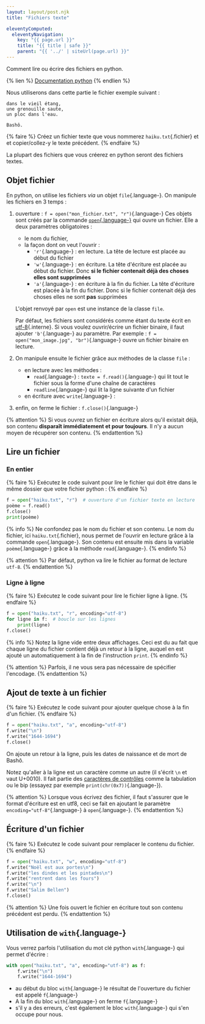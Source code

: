 ```yaml
---
layout: layout/post.njk 
title: "Fichiers texte"

eleventyComputed:
  eleventyNavigation:
    key: "{{ page.url }}"
    title: "{{ title | safe }}"
    parent: "{{ '../' | siteUrl(page.url) }}"
---
```


<!-- début résumé -->

Comment lire ou écrire des fichiers en python.

<!-- end résumé -->

{% lien %}
[Documentation python](https://docs.python.org/fr/3/tutorial/inputoutput.html#reading-and-writing-files)
{% endlien %}

Nous utiliserons dans cette partie le fichier exemple suivant :

```text
dans le vieil étang,
une grenouille saute,
un ploc dans l'eau.

Bashô.
```

{% faire %}
Créez un fichier texte que vous nommerez `haiku.txt`{.fichier} et et copier/collez-y le texte précédent.
{% endfaire %}

La plupart des fichiers que vous créerez en python seront des fichiers textes.

## Objet fichier

En python, on utilise les fichiers *via* un objet `file`{.language-}. On manipule les fichiers en 3 temps :

1. ouverture : `f = open("mon_fichier.txt", "r")`{.language-}
   Ces objets sont créés par la commande [`open`{.language-}](https://docs.python.org/fr/3/library/functions.html#open) qui ouvre un fichier. Elle a deux paramètres obligatoires :

   * le nom du fichier,
   * la façon dont on veut l'ouvrir :
     * `'r'`{.language-} : en lecture. La tête de lecture est placée au début du fichier
     * `'w'`{.language-} : en écriture. La tête d'écriture est placée au début du fichier. Donc **si le fichier contenait déjà des choses elles sont supprimées**
     * `'a'`{.language-} : en écriture à la fin du fichier. La tête d'écriture est placée à la fin du fichier. Donc si le fichier contenait déjà des choses elles ne sont **pas** supprimées

   L'objet renvoyé par `open` est une instance de la classe `file`.

   Par défaut, les fichiers sont considérés comme étant du texte écrit en [utf-8](../../algorithme/structure-de-données/chaîne-de-caractères#utf8){.interne}. Si vous voulez ouvrir/écrire un fichier binaire, il faut ajouter `'b'`{.language-} au paramètre. Par exemple : `f = open("mon_image.jpg", "br")`{.language-} ouvre un fichier binaire en lecture.

2. On manipule ensuite le fichier grâce aux méthodes de la classe `file` :

   * en lecture avec les méthodes :
     * `read`{.language-} : `texte = f.read()`{.language-} qui lit tout le fichier sous la forme d'une chaîne de caractères
     * `readline`{.language-} qui lit la ligne suivante d'un fichier
   * en écriture avec `write`{.language-} :
3. enfin, on ferme le fichier : `f.close()`{.language-}

{% attention %}
Si vous ouvrez un fichier en écriture alors qu'il existait déjà, son contenu **disparaît immédiatement et pour toujours**. Il n'y a aucun moyen de récupérer son contenu.
{% endattention %}

## Lire un fichier

### En entier

{% faire %}
Exécutez le code suivant pour lire le fichier qui doit être dans le même dossier que votre fichier python :
{% endfaire %}

```python
f = open("haiku.txt", "r")  # ouverture d'un fichier texte en lecture  dans le même dossier que le fichier python
poème = f.read()
f.close()
print(poème)
```

{% info %}
Ne confondez pas le nom du fichier et son contenu. Le nom du fichier, ici `haiku.txt`{.fichier}, nous permet de l'ouvrir en lecture grâce à la commande `open`{.language-}. Son contenu est ensuite mis dans la variable `poème`{.language-} grâce à la méthode `read`{.language-}.
{% endinfo %}

{% attention %}
Par défaut, python va lire le fichier au format de lecture `utf-8`.
{% endattention %}

### Ligne à ligne

{% faire %}
Exécutez le code suivant pour lire le fichier ligne à ligne.
{% endfaire %}

```python
f = open("haiku.txt", "r", encoding="utf-8")
for ligne in f:  # boucle sur les lignes
    print(ligne)
f.close()
```

{% info %}
Notez la ligne vide entre deux affichages. Ceci est du au fait que chaque ligne du fichier contient déjà un retour à la ligne, auquel en est ajouté un automatiquement à la fin de l'instruction `print`.
{% endinfo %}

{% attention %}
Parfois, il ne vous sera pas nécessaire de spécifier l'encodage.
{% endattention %}

## Ajout de texte à un fichier

{% faire %}
Exécutez le code suivant pour ajouter quelque chose à la fin d'un fichier.
{% endfaire %}

```python
f = open("haiku.txt", "a", encoding="utf-8")
f.write("\n")
f.write("1644-1694")
f.close()
```

On ajoute un retour à la ligne, puis les dates de naissance et de mort de Bashô.

Notez qu'aller à la ligne est un caractère comme un autre (il s'écrit `\n` et vaut U+0010). Il fait partie des [caractères de contrôles](https://fr.wikipedia.org/wiki/Caract%C3%A8re_de_contr%C3%B4le) comme la tabulation ou le bip (essayez par exemple `print(chr(0x7))`{.language-}).

{% attention %}
Lorsque vous écrivez des fichier, il faut s'assurer que le format d'écriture est en utf8, ceci se fait en ajoutant le paramètre `encoding="utf-8"`{.language-} à `open`{.language-}.
{% endattention %}

## Écriture d'un fichier

{% faire %}
Exécutez le code suivant pour remplacer le contenu du fichier.
{% endfaire %}

```python
f = open("haiku.txt", "w", encoding="utf-8")
f.write("Noël est aux portes\n")
f.write("les dindes et les pintades\n")
f.write("rentrent dans les fours")
f.write("\n")
f.write("Salim Bellen")
f.close()
```

{% attention %}
Une fois ouvert le fichier en écriture tout son contenu précédent est perdu.
{% endattention %}

## Utilisation de `with`{.language-}

Vous verrez parfois l'utilisation du mot clé python `with`{.language-} qui permet d'écrire :

```python
with open("haiku.txt", "a", encoding="utf-8") as f: 
    f.write("\n")
    f.write("1644-1694")
```

* au début du bloc `with`{.language-} le résultat de l'ouverture du fichier est appelé `f`{.language-}
* A la fin du bloc `with`{.language-} on ferme `f`{.language-}
* s'il y a des erreurs, c'est également le bloc `with`{.language-} qui s'en occupe pour nous.
